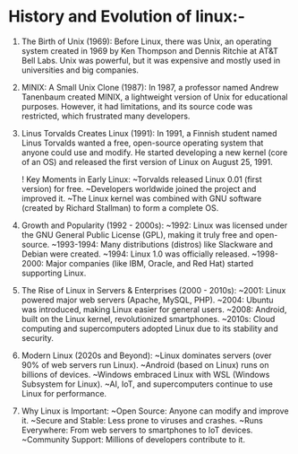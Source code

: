# History and Evolution of linux:-
   1. The Birth of Unix (1969):
      Before Linux, there was Unix, an operating system created in 1969 by Ken Thompson and Dennis Ritchie at AT&T Bell Labs. Unix was powerful, but it was expensive and mostly used in universities and big companies.

   2. MINIX: A Small Unix Clone (1987):
      In 1987, a professor named Andrew Tanenbaum created MINIX, a lightweight version of Unix for educational purposes. However, it had limitations, and its source code was restricted, which frustrated many developers.

   3. Linus Torvalds Creates Linux (1991):
      In 1991, a Finnish student named Linus Torvalds wanted a free, open-source operating system that anyone could use and modify. He started developing a new kernel (core of an OS) and released the first version of Linux on August 25, 1991.

        ! Key Moments in Early Linux:
            ~Torvalds released Linux 0.01 (first version) for free.
            ~Developers worldwide joined the project and improved it.
            ~The Linux kernel was combined with GNU software (created by Richard Stallman) to form a complete OS.
   4. Growth and Popularity (1992 - 2000s):
      ~1992: Linux was licensed under the GNU General Public License (GPL), making it truly free and open-source.
      ~1993-1994: Many distributions (distros) like Slackware and Debian were created.
      ~1994: Linux 1.0 was officially released.
      ~1998-2000: Major companies (like IBM, Oracle, and Red Hat) started supporting Linux.
   5. The Rise of Linux in Servers & Enterprises (2000 - 2010s):
      ~2001: Linux powered major web servers (Apache, MySQL, PHP).
      ~2004: Ubuntu was introduced, making Linux easier for general users.
      ~2008: Android, built on the Linux kernel, revolutionized smartphones.
      ~2010s: Cloud computing and supercomputers adopted Linux due to its stability and security.
   6. Modern Linux (2020s and Beyond):
      ~Linux dominates servers (over 90% of web servers run Linux).
      ~Android (based on Linux) runs on billions of devices.
      ~Windows embraced Linux with WSL (Windows Subsystem for Linux).
      ~AI, IoT, and supercomputers continue to use Linux for performance.
   7. Why Linux is Important:
      ~Open Source: Anyone can modify and improve it.
      ~Secure and Stable: Less prone to viruses and crashes.
      ~Runs Everywhere: From web servers to smartphones to IoT devices.
      ~Community Support: Millions of developers contribute to it.

